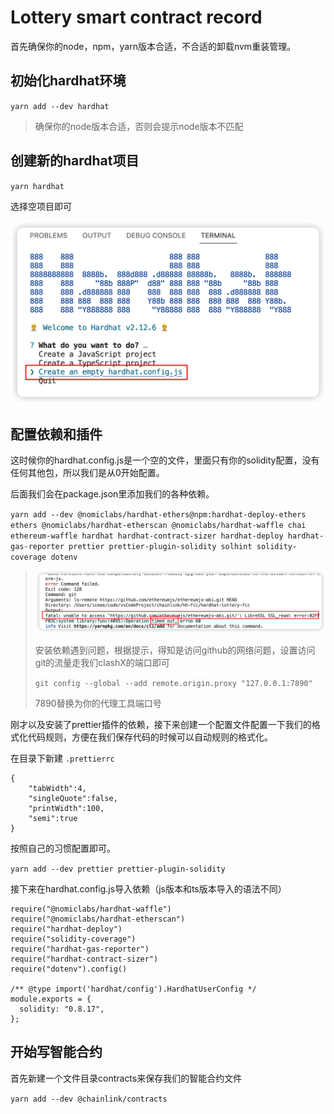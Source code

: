 # Lottery smart contract record



首先确保你的node，npm，yarn版本合适，不合适的卸载nvm重装管理。



## 初始化hardhat环境

`yarn add --dev hardhat`

> 确保你的node版本合适，否则会提示node版本不匹配



## 创建新的hardhat项目

`yarn hardhat`

选择空项目即可

![image-20230112141428645](./img/image-20230112141428645.png)

## 配置依赖和插件

这时候你的hardhat.config.js是一个空的文件，里面只有你的solidity配置，没有任何其他包，所以我们是从0开始配置。

后面我们会在package.json里添加我们的各种依赖。

`yarn add --dev @nomiclabs/hardhat-ethers@npm:hardhat-deploy-ethers ethers @nomiclabs/hardhat-etherscan @nomiclabs/hardhat-waffle chai ethereum-waffle hardhat hardhat-contract-sizer hardhat-deploy hardhat-gas-reporter prettier prettier-plugin-solidity solhint solidity-coverage dotenv`



> ![image-20230112143444205](./img/image-20230112143444205.png)
>
> 安装依赖遇到问题，根据提示，得知是访问github的网络问题，设置访问git的流量走我们clashX的端口即可
>
> `git config --global --add remote.origin.proxy "127.0.0.1:7890"`
>
> 7890替换为你的代理工具端口号





刚才以及安装了prettier插件的依赖，接下来创建一个配置文件配置一下我们的格式化代码规则，方便在我们保存代码的时候可以自动规则的格式化。

在目录下新建 `.prettierrc`

```
{
    "tabWidth":4,
    "singleQuote":false,
    "printWidth":100,
    "semi":true
}
```

按照自己的习惯配置即可。

`yarn add --dev prettier prettier-plugin-solidity`





接下来在hardhat.config.js导入依赖（js版本和ts版本导入的语法不同）

```
require("@nomiclabs/hardhat-waffle")
require("@nomiclabs/hardhat-etherscan")
require("hardhat-deploy")
require("solidity-coverage")
require("hardhat-gas-reporter")
require("hardhat-contract-sizer")
require("dotenv").config()

/** @type import('hardhat/config').HardhatUserConfig */
module.exports = {
  solidity: "0.8.17",
};
```



## 开始写智能合约

首先新建一个文件目录contracts来保存我们的智能合约文件







`yarn add --dev @chainlink/contracts`